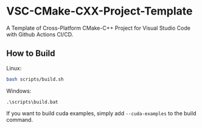 # VSC-CMake-CXX-Project-Template
A Template of Cross-Platform CMake-C++ Project for Visual Studio Code with Github Actions CI/CD.

## How to Build

Linux:

```bash
bash scripts/build.sh
```

Windows:

```pwsh
.\scripts\build.bat
```

If you want to build cuda examples, simply add `--cuda-examples` to the build command.